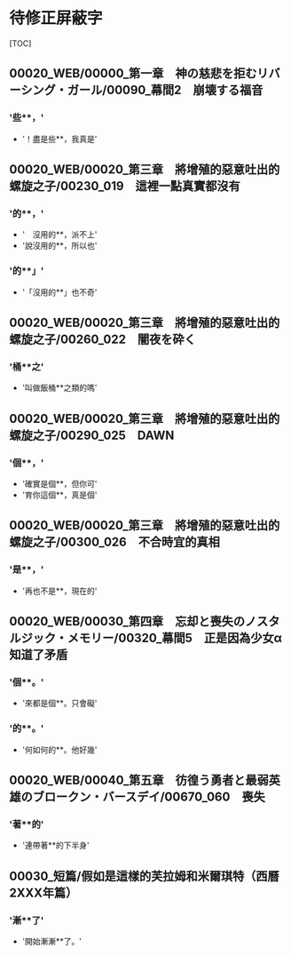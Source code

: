 # 待修正屏蔽字

[TOC]

## 00020_WEB/00000_第一章　神の慈悲を拒むリバーシング・ガール/00090_幕間2　崩壊する福音

### '些**，'

- '！盡是些**，我真是'


## 00020_WEB/00020_第三章　將增殖的惡意吐出的螺旋之子/00230_019　這裡一點真實都沒有

### '的**，'

- '　沒用的**，派不上'
- '說沒用的**，所以也'

### '的**」'

- '「沒用的**」也不奇'


## 00020_WEB/00020_第三章　將增殖的惡意吐出的螺旋之子/00260_022　闇夜を砕く

### '桶**之'

- '叫做飯桶**之類的嗎'


## 00020_WEB/00020_第三章　將增殖的惡意吐出的螺旋之子/00290_025　DAWN

### '個**，'

- '確實是個**，但你可'
- '育你這個**，真是個'


## 00020_WEB/00020_第三章　將增殖的惡意吐出的螺旋之子/00300_026　不合時宜的真相

### '是**，'

- '再也不是**，現在的'


## 00020_WEB/00030_第四章　忘却と喪失のノスタルジック・メモリー/00320_幕間5　正是因為少女α知道了矛盾

### '個**。'

- '來都是個**。只會礙'

### '的**。'

- '何如何的**。他好幾'


## 00020_WEB/00040_第五章　彷徨う勇者と最弱英雄のブロークン・バースデイ/00670_060　喪失

### '著**的'

- '連帶著**的下半身'


## 00030_短篇/假如是這樣的芙拉姆和米爾琪特（西曆2XXX年篇）

### '漸**了'

- '開始漸漸**了。'
